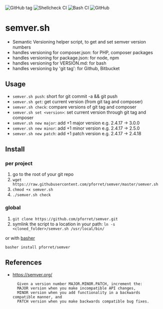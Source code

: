 ![GitHub tag](https://img.shields.io/github/v/tag/pforret/semver)
![Shellcheck CI](https://github.com/pforret/semver/workflows/Shellcheck%20CI/badge.svg)
![Bash CI](https://github.com/pforret/semver/workflows/Bash%20CI/badge.svg)
![GitHub](https://img.shields.io/github/license/pforret/semver)

# semver.sh

* Semantic Versioning helper script, to get and set semver version numbers
* handles versioning for composer.json: for PHP, composer packages
* handles versioning for package.json: for node, npm
* handles versioning for VERSION.md: for bash
* handles versioning by 'git tag': for Github, Bitbucket

## Usage

* `semver.sh push`: short for git commit -a && git push
* `semver.sh get`: get current version (from git tag and composer)
* `semver.sh check`: compare versions of git tag and composer
* `semver.sh set <version>`: set current version through git tag and composer
* `semver.sh new major`: add +1 major version e.g. 2.4.17 -> 3.0.0
* `semver.sh new minor`: add +1 minor version e.g. 2.4.17 -> 2.5.0
* `semver.sh new patch`: add +1 patch version e.g. 2.4.17 -> 2.4.18

## Install

### per project

1. go to the root of your git repo
1. `wget https://raw.githubusercontent.com/pforret/semver/master/semver.sh`
2. `chmod +x semver.sh`
3. `./semver.sh check`

### global
1. `git clone https://github.com/pforret/semver.git`
2. symlink the script to a location in your path: `ln -s <cloned_folder>/semver.sh /usr/local/bin/`

or with [basher](https://github.com/basherpm/basher)

`basher install pforret/semver`

## References
* https://semver.org/

		Given a version number MAJOR.MINOR.PATCH, increment the:
		MAJOR version when you make incompatible API changes,
		MINOR version when you add functionality in a backwards compatible manner, and
		PATCH version when you make backwards compatible bug fixes.
